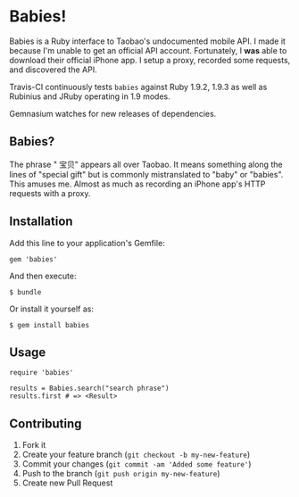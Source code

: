 # Babies!
Babies is a Ruby interface to Taobao's undocumented mobile API. I made it because I'm unable to get an official API account. Fortunately, I **was** able to download their official iPhone app. I setup a proxy, recorded some requests, and discovered the API.

Travis-CI continuously tests `babies` against Ruby 1.9.2, 1.9.3 as well as Rubinius and JRuby operating in 1.9 modes.

Gemnasium watches for new releases of dependencies.

## Babies?
The phrase " 宝贝" appears all over Taobao. It means something along the lines of "special gift" but is commonly mistranslated to "baby" or "babies". This amuses me. Almost as much as recording an iPhone app's HTTP requests with a proxy.

## Installation

Add this line to your application's Gemfile:

    gem 'babies'

And then execute:

    $ bundle

Or install it yourself as:

    $ gem install babies

## Usage

    require 'babies'
    
    results = Babies.search("search phrase")
    results.first # => <Result>

## Contributing

1. Fork it
2. Create your feature branch (`git checkout -b my-new-feature`)
3. Commit your changes (`git commit -am 'Added some feature'`)
4. Push to the branch (`git push origin my-new-feature`)
5. Create new Pull Request
